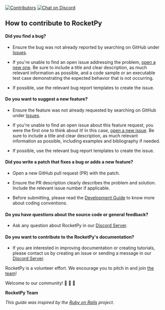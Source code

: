 [![Contributors](https://img.shields.io/github/contributors/RocketPy-Team/rocketpy)](https://github.com/RocketPy-Team/RocketPy/graphs/contributors)
[![Chat on Discord](https://img.shields.io/discord/765037887016140840?logo=discord)](https://discord.gg/b6xYnNh)

## How to contribute to RocketPy

#### **Did you find a bug?**

* Ensure the bug was not already reported by searching on GitHub under [Issues](https://github.com/RocketPy-Team/RocketPy/issues?q=is%3Aissue).

* If you're unable to find an open issue addressing the problem, [open a new one](https://github.com/RocketPy-Team/RocketPy/issues). Be sure to include a title and clear description, as much relevant information as possible, and a code sample or an executable test case demonstrating the expected behavior that is not occurring.

* If possible, use the relevant bug report templates to create the issue. 

#### **Do you want to suggest a new feature?**

* Ensure the feature was not already requested by searching on GitHub under [Issues](https://github.com/RocketPy-Team/RocketPy/issues?q=is%3Aissue+label%3Aenhancement).

* If you're unable to find an open issue about this feature request, you were the first one to think about it! In this case, [open a new issue](https://github.com/RocketPy-Team/RocketPy/issues). Be sure to include a title and clear description, as much relevant information as possible, including examples and bibliography if needed.

* If possible, use the relevant bug report templates to create the issue. 

#### **Did you write a patch that fixes a bug or adds a new feature?**

* Open a new GitHub pull request (PR) with the patch.

* Ensure the PR description clearly describes the problem and solution. Include the relevant issue number if applicable.

* Before submitting, please read the [Development Guide](https://docs.rocketpy.org/en/latest/development/index.html) to know more about coding conventions.

#### **Do you have questions about the source code or general feedback?**

* Ask any question about RocketPy in our [Discord Server](https://discord.gg/b6xYnNh).

#### **Do you want to contribute to the RocketPy's documentation?**

* If you are interested in improving documentation or creating tutorials, please contact us by creating an issue or sending a message in our [Discord Server](https://discord.gg/b6xYnNh).

RocketPy is a volunteer effort. We encourage you to pitch in and join [the team](https://github.com/RocketPy-Team/RocketPy/contributors)!

Welcome to our community! :rocket: :rocket: :rocket:

**RocketPy Team**

*This guide was inspired by the [Ruby on Rails](https://github.com/rails/rails/blob/main/CONTRIBUTING.md) project.*



